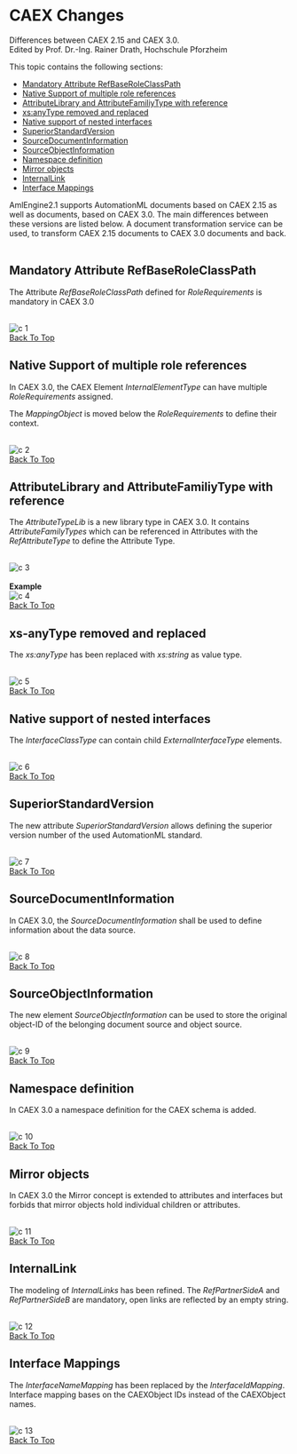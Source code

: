 # CAEX Changes


Differences between CAEX 2.15 and CAEX 3.0.   
Edited by Prof. Dr.-Ing. Rainer Drath, Hochschule Pforzheim


This topic contains the following sections:

<ul>
<li><a href="#mandatory-attribute-refbaseroleclasspath">Mandatory Attribute RefBaseRoleClassPath</a></li>
<li><a href="#native-support-of-multiple-role-references">Native Support of multiple role references</a></li>
<li><a href="#attributelibrary-and-attributefamiliytype-with-reference">AttributeLibrary and AttributeFamiliyType with reference</a></li>
<li><a href="#xs-anytype-removed-and-replaced">xs:anyType removed and replaced</a></li>
<li><a href="#native-support-of-nested-interfaces">Native support of nested interfaces</a></li>
<li><a href="#superiorstandardversion">SuperiorStandardVersion</a></li>
<li><a href="#sourcedocumentinformation">SourceDocumentInformation</a></li>
<li><a href="#sourceobjectinformation">SourceObjectInformation</a></li>
<li><a href="#namespace-definition">Namespace definition</a></li>
<li><a href="#mirror-objects">Mirror objects</a></li>
<li><a href="#internallink">InternalLink</a></li>
<li><a href="#interface-mappings">Interface Mappings</a></li>
</ul>
AmlEngine2.1 supports AutomationML documents based on CAEX 2.15 as well as documents, based on CAEX 3.0.
The main differences between these versions are listed below. A document transformation service can be used, to transform CAEX 2.15 documents to CAEX 3.0 documents and back.
<br/><br/>


## Mandatory Attribute RefBaseRoleClassPath

The Attribute _RefBaseRoleClassPath_ defined for _RoleRequirements_ is mandatory in CAEX 3.0

<br /><img alt="c 1" src="media/c1.png" /><br />[Back To Top](#CAEX-Changes)



## Native Support of multiple role references

In CAEX 3.0, the CAEX Element _InternalElementType_ can have multiple _RoleRequirements_ assigned.


The _MappingObject_ is moved below the _RoleRequirements_ to define their context.

<br /><img alt="c 2" src="media/c2.png" /><br />[Back To Top](#CAEX-Changes)



## AttributeLibrary and AttributeFamiliyType with reference

The _AttributeTypeLib_ is a new library type in CAEX 3.0. It contains _AttributeFamilyTypes_ which can be referenced in Attributes with the _RefAttributeType_ to define the Attribute Type.

<br /><img alt="c 3" src="media/c3.png" /><br /><br />**Example**<br /><img alt="c 4" src="media/c4.png" /><br />[Back To Top](#CAEX-Changes)



## xs-anyType removed and replaced

The _xs:anyType_ has been replaced with _xs:string_ as value type.

<br /><img alt="c 5" src="media/c5.png" /><br />[Back To Top](#CAEX-Changes)



## Native support of nested interfaces

The _InterfaceClassType_ can contain child _ExternalInterfaceType_ elements.

<br /><img alt="c 6" src="media/c6.png" /><br />[Back To Top](#CAEX-Changes)



## SuperiorStandardVersion

The new attribute _SuperiorStandardVersion_ allows defining the superior version number of the used AutomationML standard.

<br /><img alt="c 7" src="media/c7.png" /><br />[Back To Top](#CAEX-Changes)



## SourceDocumentInformation

In CAEX 3.0, the _SourceDocumentInformation_ shall be used to define information about the data source.

<br /><img alt="c 8" src="media/c8.png" /><br />[Back To Top](#CAEX-Changes)



## SourceObjectInformation

The new element _SourceObjectInformation_ can be used to store the original object-ID of the belonging document source and object source.

<br /><img alt="c 9" src="media/c9.png" /><br />[Back To Top](#CAEX-Changes)



## Namespace definition

In CAEX 3.0 a namespace definition for the CAEX schema is added.

<br /><img alt="c 10" src="media/c10.png" /><br />[Back To Top](#CAEX-Changes)



## Mirror objects

In CAEX 3.0 the Mirror concept is extended to attributes and interfaces but forbids that mirror objects hold individual children or attributes.

<br/><img alt="c 11" src="media/c11.png" /><br />[Back To Top](#CAEX-Changes)



## InternalLink

The modeling of _InternalLinks_ has been refined. The _RefPartnerSideA_ and _RefPartnerSideB_ are mandatory, open links are reflected by an empty string.

<br/><img alt="c 12" src="media/c12.png" /><br />[Back To Top](#CAEX-Changes)



## Interface Mappings

The _InterfaceNameMapping_ has been replaced by the _InterfaceIdMapping_. Interface mapping bases on the CAEXObject IDs instead of the CAEXObject names.

<br/><img alt="c 13" src="media/c13.png" /><br />[Back To Top](#CAEX-Changes)
